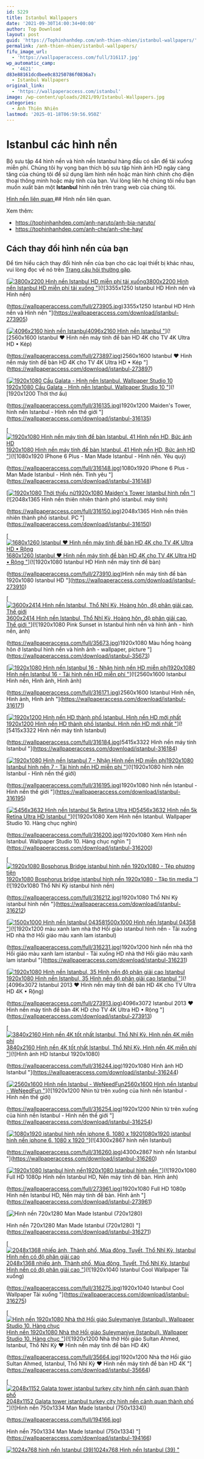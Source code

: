 ```yaml
---
id: 5229
title: Istanbul Wallpapers
date: '2021-09-30T14:00:34+00:00'
author: Top Download
layout: post
guid: 'https://Tophinhanhdep.com/anh-thien-nhien/istanbul-wallpapers/'
permalink: /anh-thien-nhien/istanbul-wallpapers/
fifu_image_url:
  - 'https://wallpaperaccess.com/full/316117.jpg'
wp_automatic_camp:
  - '4621'
d83e88161dcdbee0c83250786f0836a7:
  - Istanbul Wallpapers
original_link:
  - 'https://wallpaperaccess.com/istanbul'
image: /wp-content/uploads/2021/09/Istanbul-Wallpapers.jpg
categories:
  - Ảnh Thiên Nhiên
lastmod: '2025-01-18T06:59:56.950Z'
---
```

# Istanbul các hình nền

Bộ sưu tập 44 hình nền và hình nền Istanbul hàng đầu có sẵn để tải xuống miễn phí. Chúng tôi hy vọng bạn thích bộ sưu tập hình ảnh HD ngày càng tăng của chúng tôi để sử dụng làm hình nền hoặc màn hình chính cho điện thoại thông minh hoặc máy tính của bạn. Vui lòng liên hệ chúng tôi nếu bạn muốn xuất bản một **Istanbul** hình nền trên trang web của chúng tôi.

[Hình nền liên quan ](#related) ## Hình nền liên quan.

   
 Xem thêm:

   
- <https://tophinhanhdep.com/anh-naruto/anh-bia-naruto/>
- <https://tophinhanhdep.com/anh-che/anh-che-hay/>

## Cách thay đổi hình nền của bạn

Để tìm hiểu cách thay đổi hình nền của bạn cho các loại thiết bị khác nhau, vui lòng đọc về nó trên [Trang câu hỏi thường gặp](https://tophinhanhdep.com/faq/).

  
[[![3800x2200 Hình nền Istanbul HD miễn phí tải xuống](https://wallpaperaccess.com/full/316117.jpg)3800x2200 Hình nền Istanbul HD miễn phí tải xuống "](https://wallpaperaccess.com/download/istanbul-316117)](![3355x1250 Istanbul HD Hình nền và Hình nền)

(https://wallpaperaccess.com/full/273905.jpg)3355x1250 Istanbul HD Hình nền và Hình nền "](https://wallpaperaccess.com/download/istanbul-273905)

[[![4096x2160 hình nền Istanbul](https://wallpaperaccess.com/full/316124.jpg)4096x2160 Hình nền Istanbul "](https://wallpaperaccess.com/download/istanbul-316124)](![2560x1600 Istanbul ❤ Hình nền máy tính để bàn HD 4K cho TV 4K Ultra HD • Kép)

(https://wallpaperaccess.com/full/273897.jpg)2560x1600 Istanbul ❤ Hình nền máy tính để bàn HD 4K cho TV 4K Ultra HD • Kép "](https://wallpaperaccess.com/download/istanbul-273897)

[[![1920x1080 Cầu Galata - Hình nền Istanbul.  Wallpaper Studio 10](https://wallpaperaccess.com/full/316134.jpg)1920x1080 Cầu Galata - Hình nền Istanbul. Wallpaper Studio 10 "](https://wallpaperaccess.com/download/istanbul-316134)](![1920x1200 Thời thơ ấu)

(https://wallpaperaccess.com/full/316135.jpg)1920x1200 Maiden's Tower, hình nền Istanbul - Hình nền thế giới "](https://wallpaperaccess.com/download/istanbul-316135)

[[![1920x1080 Hình nền máy tính để bàn Istanbul.  41 Hình nền HD, Bức ảnh HD](https://wallpaperaccess.com/full/316141.jpg)1920x1080 Hình nền máy tính để bàn Istanbul. 41 Hình nền HD, Bức ảnh HD "](https://wallpaperaccess.com/download/istanbul-316141)](![1080x1920 IPhone 6 Plus - Man Made Istanbul - Hình nền.  Yêu quý)

(https://wallpaperaccess.com/full/316148.jpg)1080x1920 IPhone 6 Plus - Man Made Istanbul - Hình nền. Tình yêu "](https://wallpaperaccess.com/download/istanbul-316148)

[[![1920x1080 Thời thiếu nữ](https://wallpaperaccess.com/full/273950.jpg)1920x1080 Maiden's Tower Istanbul hình nền "](https://wallpaperaccess.com/download/istanbul-273950)](![2048x1365 Hình nền thiên nhiên thành phố istanbul.  máy tính)

(https://wallpaperaccess.com/full/316150.jpg)2048x1365 Hình nền thiên nhiên thành phố istanbul. PC "](https://wallpaperaccess.com/download/istanbul-316150)

[[![1680x1260 Istanbul ❤ Hình nền máy tính để bàn HD 4K cho TV 4K Ultra HD • Rộng](https://wallpaperaccess.com/full/274052.jpg)1680x1260 Istanbul ❤ Hình nền máy tính để bàn HD 4K cho TV 4K Ultra HD • Rộng "](https://wallpaperaccess.com/download/istanbul-274052)](![1920x1080 Istanbul HD Hình nền máy tính để bàn)

(https://wallpaperaccess.com/full/273910.jpg)Hình nền máy tính để bàn 1920x1080 Istanbul HD "](https://wallpaperaccess.com/download/istanbul-273910)

[[![3600x2414 Hình nền Istanbul, Thổ Nhĩ Kỳ, Hoàng hôn, độ phân giải cao, Thế giới](https://wallpaperaccess.com/full/273958.jpg)3600x2414 Hình nền Istanbul, Thổ Nhĩ Kỳ, Hoàng hôn, độ phân giải cao, Thế giới "](https://wallpaperaccess.com/download/istanbul-273958)](![1920x1080 Pink Sunset in Istanbul hình nền và hình ảnh - hình nền, ảnh)

(https://wallpaperaccess.com/full/35673.jpg)1920x1080 Màu hồng hoàng hôn ở Istanbul hình nền và hình ảnh - wallpaper, picture "](https://wallpaperaccess.com/download/istanbul-35673)

[[![1920x1080 Hình nền Istanbul 16 - Nhận hình nền HD miễn phí](https://wallpaperaccess.com/full/316159.jpg)1920x1080 Hình nền Istanbul 16 - Tải hình nền HD miễn phí "](https://wallpaperaccess.com/download/istanbul-316159)](![2560x1600 Istanbul Hình nền, Hình ảnh, Hình ảnh)

(https://wallpaperaccess.com/full/316171.jpg)2560x1600 Istanbul Hình nền, Hình ảnh, Hình ảnh "](https://wallpaperaccess.com/download/istanbul-316171)

[[![1920x1200 Hình nền HD thành phố Istanbul.  Hình nền HD mới nhất](https://wallpaperaccess.com/full/316173.jpg)1920x1200 Hình nền HD thành phố Istanbul. Hình nền HD mới nhất "](https://wallpaperaccess.com/download/istanbul-316173)](![5415x3322 Hình nền máy tính Istanbul)

(https://wallpaperaccess.com/full/316184.jpg)5415x3322 Hình nền máy tính Istanbul "](https://wallpaperaccess.com/download/istanbul-316184)

[[![1920x1080 Hình nền Istanbul 7 - Nhận Hình nền HD miễn phí](https://wallpaperaccess.com/full/316193.jpg)1920x1080 Istanbul hình nền 7 - Tải hình nền HD miễn phí "](https://wallpaperaccess.com/download/istanbul-316193)](![1920x1080 hình nền Istanbul - Hình nền thế giới)

(https://wallpaperaccess.com/full/316195.jpg)1920x1080 hình nền Istanbul - Hình nền thế giới "](https://wallpaperaccess.com/download/istanbul-316195)

[[![5456x3632 Hình nền Istanbul 5k Retina Ultra HD](https://wallpaperaccess.com/full/316198.jpg)5456x3632 Hình nền 5k Retina Ultra HD Istanbul "](https://wallpaperaccess.com/download/istanbul-316198)](![1920x1080 Xem Hình nền Istanbul.  Wallpaper Studio 10. Hàng chục nghìn)

(https://wallpaperaccess.com/full/316200.jpg)1920x1080 Xem Hình nền Istanbul. Wallpaper Studio 10. Hàng chục nghìn "](https://wallpaperaccess.com/download/istanbul-316200)

[[![1920x1080 Bosphorus Bridge istanbul hình nền 1920x1080 - Tệp phương tiện](https://wallpaperaccess.com/full/316205.jpg)1920x1080 Bosphorus bridge istanbul hình nền 1920x1080 - Tập tin media "](https://wallpaperaccess.com/download/istanbul-316205)](![1920x1080 Thổ Nhĩ Kỳ istanbul hình nền)

(https://wallpaperaccess.com/full/316212.jpg)1920x1080 Thổ Nhĩ Kỳ istanbul hình nền "](https://wallpaperaccess.com/download/istanbul-316212)

[[![1500x1000 Hình nền Istanbul 04358](https://wallpaperaccess.com/full/316224.jpg)1500x1000 Hình nền Istanbul 04358 "](https://wallpaperaccess.com/download/istanbul-316224)](![1920x1200 màu xanh lam nhà thờ Hồi giáo istanbul hình nền - Tải xuống HD nhà thờ Hồi giáo màu xanh lam istanbul)

(https://wallpaperaccess.com/full/316231.jpg)1920x1200 hình nền nhà thờ Hồi giáo màu xanh lam istanbul - Tải xuống HD nhà thờ Hồi giáo màu xanh lam istanbul "](https://wallpaperaccess.com/download/istanbul-316231)

[[![1920x1080 Hình nền Istanbul, 35 Hình nền độ phân giải cao Istanbul](https://wallpaperaccess.com/full/316235.jpg)1920x1080 Hình nền Istanbul, 35 Hình nền độ phân giải cao Istanbul "](https://wallpaperaccess.com/download/istanbul-316235)](![4096x3072 Istanbul 2013 ❤ Hình nền máy tính để bàn HD 4K cho TV Ultra HD 4K • Rộng)

(https://wallpaperaccess.com/full/273913.jpg)4096x3072 Istanbul 2013 ❤ Hình nền máy tính để bàn 4K HD cho TV 4K Ultra HD • Rộng "](https://wallpaperaccess.com/download/istanbul-273913)

[[![3840x2160 Hình nền 4K tốt nhất Istanbul, Thổ Nhĩ Kỳ.  Hình nền 4K miễn phí](https://wallpaperaccess.com/full/316238.jpg)3840x2160 Hình nền 4K tốt nhất Istanbul, Thổ Nhĩ Kỳ. Hình nền 4K miễn phí "](https://wallpaperaccess.com/download/istanbul-316238)](![Hình ảnh HD Istanbul 1920x1080)

(https://wallpaperaccess.com/full/316244.jpg)1920x1080 Hình ảnh HD Istanbul "](https://wallpaperaccess.com/download/istanbul-316244)

[[![2560x1600 Hình nền Istanbul - WeNeedFun](https://wallpaperaccess.com/full/316246.jpg)2560x1600 Hình nền Istanbul - WeNeedFun "](https://wallpaperaccess.com/download/istanbul-316246)](![1920x1200 Nhìn từ trên xuống của hình nền Istanbul - Hình nền thế giới)

(https://wallpaperaccess.com/full/316254.jpg)1920x1200 Nhìn từ trên xuống của hình nền Istanbul - Hình nền thế giới "](https://wallpaperaccess.com/download/istanbul-316254)

[[![1080x1920 istanbul hình nền iphone 6. 1080 x 1920](https://wallpaperaccess.com/full/316256.jpg)1080x1920 istanbul hình nền iphone 6. 1080 x 1920 "](https://wallpaperaccess.com/download/istanbul-316256)](![4300x2867 hình nền Istanbul)

(https://wallpaperaccess.com/full/316260.jpg)4300x2867 hình nền Istanbul "](https://wallpaperaccess.com/download/istanbul-316260)

[[![1920x1080 Istanbul hình nền](https://wallpaperaccess.com/full/316264.jpg)1920x1080 Istanbul hình nền "](https://wallpaperaccess.com/download/istanbul-316264)](![1920x1080 Full HD 1080p Hình nền Istanbul HD, Nền máy tính để bàn.  Hình ảnh)

(https://wallpaperaccess.com/full/273961.jpg)1920x1080 Full HD 1080p Hình nền Istanbul HD, Nền máy tính để bàn. Hình ảnh "](https://wallpaperaccess.com/download/istanbul-273961)

[![Hình nền 720x1280 Man Made Istanbul (720x1280)](https://wallpaperaccess.com/full/316271.jpg)

Hình nền 720x1280 Man Made Istanbul (720x1280) "](https://wallpaperaccess.com/download/istanbul-316271)

[[![2048x1368 nhiếp ảnh, Thành phố, Mùa đông, Tuyết, Thổ Nhĩ Kỳ, Istanbul Hình nền có độ phân giải cao](https://wallpaperaccess.com/full/316273.jpg)2048x1368 nhiếp ảnh, Thành phố, Mùa đông, Tuyết, Thổ Nhĩ Kỳ, Istanbul Hình nền có độ phân giải cao "](https://wallpaperaccess.com/download/istanbul-316273)](![1920x1040 Istanbul Cool Wallpaper Tải xuống)

(https://wallpaperaccess.com/full/316275.jpg)1920x1040 Istanbul Cool Wallpaper Tải xuống "](https://wallpaperaccess.com/download/istanbul-316275)

[[![Hình nền 1920x1080 Nhà thờ Hồi giáo Suleymaniye (Istanbul).  Wallpaper Studio 10. Hàng chục](https://wallpaperaccess.com/full/316287.jpg)Hình nền 1920x1080 Nhà thờ Hồi giáo Suleymaniye (Istanbul). Wallpaper Studio 10. Hàng chục "](https://wallpaperaccess.com/download/istanbul-316287)](![1920x1200 Nhà thờ Hồi giáo Sultan Ahmed, Istanbul, Thổ Nhĩ Kỳ ❤ Hình nền máy tính để bàn HD 4K)

(https://wallpaperaccess.com/full/35664.jpg)1920x1200 Nhà thờ Hồi giáo Sultan Ahmed, Istanbul, Thổ Nhĩ Kỳ ❤ Hình nền máy tính để bàn HD 4K "](https://wallpaperaccess.com/download/istanbul-35664)

[[![2048x1152 Galata tower istanbul turkey city hình nền cảnh quan thành phố](https://wallpaperaccess.com/full/316295.jpg)2048x1152 Galata tower istanbul turkey city hình nền cảnh quan thành phố "](https://wallpaperaccess.com/download/istanbul-316295)](![Hình nền 750x1334 Man Made Istanbul (750x1334))

(https://wallpaperaccess.com/full/194166.jpg)

Hình nền 750x1334 Man Made Istanbul (750x1334) "](https://wallpaperaccess.com/download/istanbul-194166)

[![1024x768 hình nền Istanbul (39)](https://wallpaperaccess.com/full/316304.jpg)1024x768 Hình nền Istanbul (39) "](https://wallpaperaccess.com/download/istanbul-316304)
